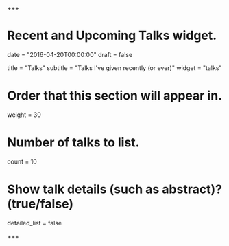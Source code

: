 +++
# Recent and Upcoming Talks widget.

date = "2016-04-20T00:00:00"
draft = false

title = "Talks"
subtitle = "Talks I've given recently (or ever)"
widget = "talks"

# Order that this section will appear in.
weight = 30

# Number of talks to list.
count = 10

# Show talk details (such as abstract)? (true/false)
detailed_list = false

+++

